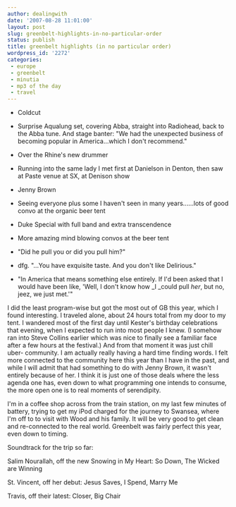 ```yaml
---
author: dealingwith
date: '2007-08-28 11:01:00'
layout: post
slug: greenbelt-highlights-in-no-particular-order
status: publish
title: greenbelt highlights (in no particular order)
wordpress_id: '2272'
categories:
 - europe
 - greenbelt
 - minutia
 - mp3 of the day
 - travel
---
```


  * Coldcut

  * Surprise Aqualung set, covering Abba, straight into Radiohead, back to the
Abba tune. And stage banter: "We had the unexpected business of becoming
popular in America...which I don't recommend."

  * Over the Rhine's new drummer

  * Running into the same lady I met first at Danielson in Denton, then saw at
Paste venue at SX, at Denison show

  * Jenny Brown

  * Seeing everyone plus some I haven't seen in many years......lots of good
convo at the organic beer tent

  * Duke Special with full band and extra transcendence

  * More amazing mind blowing convos at the beer tent

  * "Did he pull you or did you pull him?"

  * dfg. "...You have exquisite taste. And you don't like Delirious."

  * "In America that means something else entirely. If I'd been asked that I
would have been like, 'Well, I don't know how _I _could pull _her_, but no,
jeez, we just met.'"

I did the least program-wise but got the most out of GB this year, which I
found interesting. I traveled alone, about 24 hours total from my door to my
tent. I wandered most of the first day until Kester's birthday celebrations
that evening, when I expected to run into most people I knew. (I somehow ran
into Steve Collins earlier which was nice to finally see a familiar face after
a few hours at the festival.) And from that moment it was just chill uber-
community. I am actually really having a hard time finding words. I felt more
connected to the community here this year than I have in the past, and while I
will admit that had something to do with Jenny Brown, it wasn't entirely
because of her. I think it is just one of those deals where the less agenda
one has, even down to what programming one intends to consume, the more open
one is to real moments of serendipity.

I'm in a coffee shop across from the train station, on my last few minutes of
battery, trying to get my iPod charged for the journey to Swansea, where I'm
off to to visit with Wood and his family. It will be very good to get clean
and re-connected to the real world. Greenbelt was fairly perfect this year,
even down to timing.

Soundtrack for the trip so far:

Salim Nourallah, off the new Snowing in My Heart: So Down, The Wicked are
Winning

St. Vincent, off her debut: Jesus Saves, I Spend, Marry Me

Travis, off their latest: Closer, Big Chair

